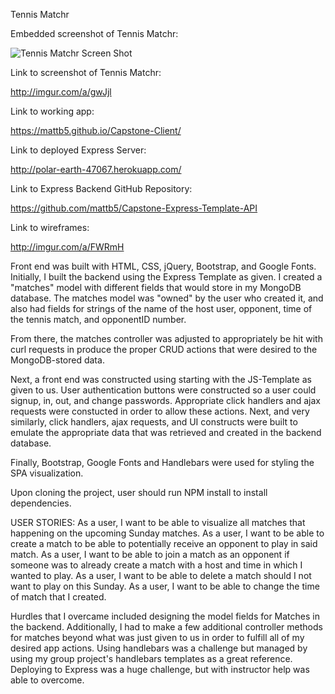 
Tennis Matchr

Embedded screenshot of Tennis Matchr:

![Tennis Matchr Screen Shot](http://imgur.com/4YWEIbQ)

Link to screenshot of Tennis Matchr:

http://imgur.com/a/gwJjl

Link to working app:

https://mattb5.github.io/Capstone-Client/

Link to deployed Express Server:

http://polar-earth-47067.herokuapp.com/

Link to Express Backend GitHub Repository:

https://github.com/mattb5/Capstone-Express-Template-API

Link to wireframes:

http://imgur.com/a/FWRmH

Front end was built with HTML, CSS, jQuery, Bootstrap, and Google Fonts.  Initially, I built the backend using the Express Template as given.  I created a "matches" model with different fields that would store in my MongoDB database.  The matches model was "owned" by the user who created it, and also had fields for strings of the name of the host user, opponent, time of the tennis match, and opponentID number.

From there, the matches controller was adjusted to appropriately be hit with curl requests in produce the proper CRUD actions that were desired to the MongoDB-stored data.

Next, a front end was constructed using starting with the JS-Template as given to us.  User authentication buttons were constructed so a user could signup, in, out, and change passwords.  Appropriate click handlers and ajax requests were constucted in order to allow these actions. Next, and very similarly, click handlers, ajax requests, and UI constructs were built to emulate the appropriate data that was retrieved and created in the backend database.

Finally, Bootstrap, Google Fonts and Handlebars were used for styling the SPA visualization.

Upon cloning the project, user should run NPM install to install dependencies.

USER STORIES:
As a user, I want to be able to visualize all matches that happening on the upcoming Sunday matches.
As a user, I want to be able to create a match to be able to potentially receive an opponent to play in said match.
As a user, I want to be able to join a match as an opponent if someone was to already create a match with a host and time in which I wanted to play.
As a user, I want to be able to delete a match should I not want to play on this Sunday.
As a user, I want to be able to change the time of match that I created.

Hurdles that I overcame included designing the model fields for Matches in the backend.  Additionally, I had to make a few additional controller methods for matches beyond what was just given to us in order to fulfill all of my desired app actions.  Using handlebars was a challenge but managed by using my group project's handlebars templates as a great reference.  Deploying to Express was a huge challenge, but with instructor help was able to overcome.
